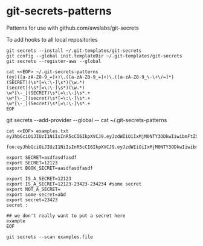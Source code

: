 # git-secrets-patterns
Patterns for use with github.com/awslabs/git-secrets

To add hooks to all local repositories
```
git secrets --install ~/.git-templates/git-secrets
git config --global init.templateDir ~/.git-templates/git-secrets
git secrets --register-aws --global
```
```
cat <<EOF> ~/.git-secrets-patterns
(ey)([a-zA-Z0-9_=]+)\.([a-zA-Z0-9_=]+)\.([a-zA-Z0-9_\-\+\/=]*)
(SECRET)(\s*[=\:\-]\s*)(\w.*)
(secret)(\s*[=\:\-]\s*)(\w.*)
\w*[\-_](SECRET)\s*[=\:\-]\s*.+
\w*[\-_](secret)\s*[=\:\-]\s*.+
\w*[\-_](Secret)\s*[=\:\-]\s*.+
EOF
```

git secrets --add-provider --global -- cat ~/.git-secrets-patterns

```
cat <<EOF> examples.txt
eyJhbGciOiJIUzI1NiIsInR5cCI6IkpXVCJ9.eyJzdWIiOiIxMjM0NTY3ODkwIiwibmFtZSI6IkpvaG4gRG9lIiwiaWF0IjoxNTE2MjM5MDIyfQ.SflKxwRJSMeKKF2QT4fwpMeJf36POk6yJV_adQssw5c

foo:eyJhbGciOiJIUzI1NiIsInR5cCI6IkpXVCJ9.eyJzdWIiOiIxMjM0NTY3ODkwIiwibmFtZSI6IkpvaG4gRG9lIiwiaWF0IjoxNTE2MjM5MDIyfQ.SflKxwRJSMeKKF2QT4fwpMeJf36POk6yJV_adQssw5c

export SECRET=asdfasdfasdf
export SECRET=12123
export BOOK_SECRET=aasdfasdfasdf

export IS_A_SECRET=12123
export IS_A_SECRET=12123-23423-234234 #some secret
export NOT_A_SECRET=
export some-secret=abd
export secret=23423
secret : 

## we don't really want to put a secret here
example
EOF

```


```
git secrets --scan examples.file
```
